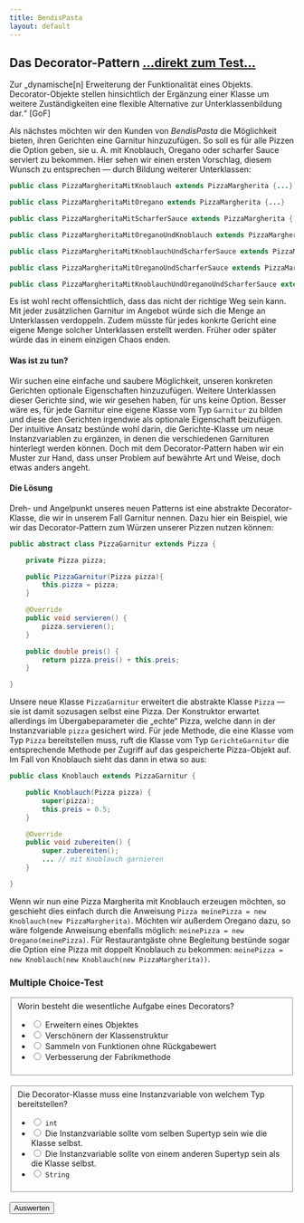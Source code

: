```yaml
---
title: BendisPasta
layout: default
---
```


## Das Decorator-Pattern <a class="testjump" href="#decoratorForm">...direkt zum Test...</a>

<p class="note">
    Zur „dynamische[n] Erweiterung der Funktionalität eines Objekts. Decorator-Objekte stellen hinsichtlich der Ergänzung einer Klasse um weitere Zuständigkeiten eine flexible Alternative zur Unterklassenbildung dar.“ [GoF]
</p>

Als nächstes möchten wir den Kunden von _BendisPasta_ die Möglichkeit bieten, ihren Gerichten  eine Garnitur hinzuzufügen. So soll es für alle Pizzen die Option geben, sie u. A. mit Knoblauch, Oregano oder scharfer Sauce serviert zu bekommen. Hier sehen wir einen ersten Vorschlag, diesem Wunsch zu entsprechen &mdash; durch Bildung weiterer Unterklassen:

```java
public class PizzaMargheritaMitKnoblauch extends PizzaMargherita {...}

public class PizzaMargheritaMitOregano extends PizzaMargherita {...}

public class PizzaMargheritaMitScharferSauce extends PizzaMargherita {...}

public class PizzaMargheritaMitOreganoUndKnoblauch extends PizzaMargherita {...}

public class PizzaMargheritaMitKnoblauchUndScharferSauce extends PizzaMargherita {...}

public class PizzaMargheritaMitOreganoUndScharferSauce extends PizzaMargherita {...}

public class PizzaMargheritaMitKnoblauchUndOreganoUndScharferSauce extends PizzaMargherita {...}

```

Es ist wohl recht offensichtlich, dass das nicht der richtige Weg sein kann. Mit jeder zusätzlichen Garnitur im Angebot würde sich die Menge an Unterklassen verdoppeln. Zudem müsste für jedes konkrte Gericht eine eigene Menge solcher Unterklassen erstellt werden. Früher oder später würde das in einem einzigen Chaos enden.

#### Was ist zu tun?

Wir suchen eine einfache und saubere Möglichkeit, unseren konkreten Gerichten optionale Eigenschaften hinzuzufügen. Weitere Unterklassen dieser Gerichte sind, wie wir gesehen haben, für uns keine Option. Besser wäre es, für jede Garnitur eine eigene Klasse vom Typ ``Garnitur`` zu bilden und diese den Gerichten irgendwie als optionale Eigenschaft beizufügen. Der intuitive Ansatz bestünde wohl darin, die Gerichte-Klasse um neue Instanzvariablen zu ergänzen, in denen die verschiedenen Garnituren hinterlegt werden können. Doch mit dem Decorator-Pattern haben wir ein Muster zur Hand, dass unser Problem auf bewährte Art und Weise, doch etwas anders angeht.

#### Die Lösung

Dreh- und Angelpunkt unseres neuen Patterns ist eine abstrakte Decorator-Klasse, die wir in unserem Fall Garnitur nennen. Dazu hier ein Beispiel, wie wir das Decorator-Pattern zum Würzen unserer Pizzen nutzen können:

```java
public abstract class PizzaGarnitur extends Pizza {

    private Pizza pizza;

    public PizzaGarnitur(Pizza pizza){
        this.pizza = pizza;
    }

    @Override
    public void servieren() {
        pizza.servieren();
    }

    public double preis() {
        return pizza.preis() + this.preis;
    }

}
```

Unsere neue Klasse ``PizzaGarnitur`` erweitert die abstrakte Klasse ``Pizza`` &mdash; sie ist damit sozusagen selbst eine Pizza. Der Konstruktor erwartet allerdings im Übergabeparameter die „echte“ Pizza, welche dann in der Instanzvariable ``pizza`` gesichert wird. Für jede Methode, die eine Klasse vom Typ ``Pizza`` bereitstellen muss, ruft die Klasse vom Typ ``GerichteGarnitur`` die entsprechende Methode per Zugriff auf das gespeicherte Pizza-Objekt auf. Im Fall von Knoblauch sieht das dann in etwa so aus:

```java
public class Knoblauch extends PizzaGarnitur {

    public Knoblauch(Pizza pizza) {
        super(pizza);
        this.preis = 0.5;
    }

    @Override
    public void zubereiten() {
        super.zubereiten();
        ... // mit Knoblauch garnieren
    }

}
```

Wenn wir nun eine Pizza Margherita mit Knoblauch erzeugen möchten, so geschieht dies einfach durch die Anweisung ``Pizza meinePizza = new Knoblauch(new PizzaMargherita)``. Möchten wir außerdem Oregano dazu, so wäre folgende Anweisung ebenfalls möglich: ``meinePizza = new Oregano(meinePizza)``. Für Restaurantgäste ohne Begleitung bestünde sogar die Option eine Pizza mit doppelt Knoblauch zu bekommen: ``meinePizza = new Knoblauch(new Knoblauch(new PizzaMargherita))``.



<form id="decoratorForm">
    <h3>Multiple Choice-Test</h3>
    <fieldset>
        Worin besteht die wesentliche Aufgabe eines Decorators?
        <ul>
            <li>
                <label>
                    <input type="radio" id="decoratorA" name="decoratorA">
                    Erweitern eines Objektes
                </label>
            </li>
            <li>
                <label>
                    <input type="radio" name="decoratorA">
                    Verschönern der Klassenstruktur
                </label>
            </li>
            <li>
                <label>
                    <input type="radio" name="decoratorA">
                    Sammeln von Funktionen ohne Rückgabewert
                </label>
            </li>
            <li>
                <label>
                    <input type="radio" name="decoratorA">
                    Verbesserung der Fabrikmethode
                </label>
            </li>
        </ul>
    </fieldset>
    <br/>
    <fieldset>
        Die Decorator-Klasse muss eine Instanzvariable von welchem Typ bereitstellen?
        <ul>
            <li>
                <label>
                    <input type="radio" name="decoratorB">
                    <code>int</code>
                </label>
            </li>
            <li>
                <label>
                    <input type="radio" id="decoratorB" name="decoratorB">
                    Die Instanzvariable sollte vom selben Supertyp sein wie die Klasse selbst.
                </label>
            </li>
            <li>
                <label>
                    <input type="radio" name="decoratorB">
                    Die Instanzvariable sollte von einem anderen Supertyp sein als die Klasse selbst.
                </label>
            </li>
            <li>
                <label>
                    <input type="radio" name="decoratorB">
                    <code>String</code>
                </label>
            </li>
        </ul>
    </fieldset>
    <br/>
    <button type="button" onclick="checkDecorator()" id="decoratorButton">Auswerten</button>&nbsp;&nbsp;&nbsp;&nbsp;<center id="decoratorResult"></center>
    <center><a id="adapterNext" style="display: none;"></a></center>
</form>
